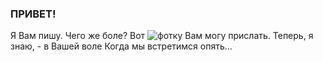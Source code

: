 
### ПРИВЕТ!

Я Вам пишу. Чего же боле?
Вот ![фотку](~foto1.jpg) Вам могу прислать.
Теперь, я знаю, - в Вашей воле
Когда мы встретимся опять...


